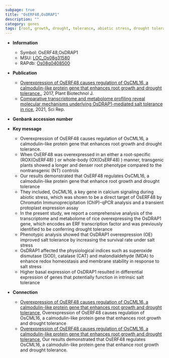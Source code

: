 ```yaml
---
subpage: true
title: "OsERF48,OsDRAP1"
description: ""
category: genes
tags: [root, growth, drought, tolerance, abiotic stress, drought tolerance, biotic stress, calcium, transcription factor, salt, salt tolerance, salt stress, stress, homeostasis, redox homeostasis]
---
```


* **Information**  
    + Symbol: OsERF48,OsDRAP1  
    + MSU: [LOC_Os08g31580](http://rice.plantbiology.msu.edu/cgi-bin/ORF_infopage.cgi?orf=LOC_Os08g31580)  
    + RAPdb: [Os08g0408500](http://rapdb.dna.affrc.go.jp/viewer/gbrowse_details/irgsp1?name=Os08g0408500)  

* **Publication**  
    + [Overexpression of OsERF48 causes regulation of OsCML16, a calmodulin-like protein gene that enhances root growth and drought tolerance.](http://www.ncbi.nlm.nih.gov/pubmed?term=Overexpression+of+OsERF48+causes+regulation+of+OsCML16,+a+calmodulin-like+protein+gene+that+enhances+root+growth+and+drought+tolerance.%5BTitle%5D), 2017, Plant Biotechnol J.
    + [Comparative transcriptome and metabolome profiling reveal molecular mechanisms underlying OsDRAP1-mediated salt tolerance in rice](http://www.ncbi.nlm.nih.gov/pubmed?term=Comparative+transcriptome+and+metabolome+profiling+reveal+molecular+mechanisms+underlying+OsDRAP1-mediated+salt+tolerance+in+rice%5BTitle%5D), 2021, Sci Rep.

* **Genbank accession number**  

* **Key message**  
    + Overexpression of OsERF48 causes regulation of OsCML16, a calmodulin-like protein gene that enhances root growth and drought tolerance.
    + When OsERF48 was overexpressed in an either a root-specific (ROX(OsERF48) ) or whole-body (OX(OsERF48) ) manner, transgenic plants showed a longer and denser root phenotype compared to the nontransgenic (NT) controls
    + Our results demonstrated that OsERF48 regulates OsCML16, a calmodulin-like protein gene that enhance root growth and drought tolerance
    + They included, OsCML16, a key gene in calcium signaling during abiotic stress, which was shown to be a direct target of OsERF48 by Chromatin Immunoprecipitation (ChIP)-qPCR analysis and a transient protoplast expression assay
    + In the present study, we report a comprehensive analysis of the transcriptome and metabolome of rice overexpressing the OsDRAP1 gene, which encodes an ERF transcription factor and was previously identified to be conferring drought tolerance
    + Phenotypic analysis showed that OsDRAP1 overexpression (OE) improved salt tolerance by increasing the survival rate under salt stress
    + OsDRAP1 affected the physiological indices such as superoxide dismutase (SOD), catalase (CAT) and malondialdehyde (MDA) to enhance redox homeostasis and membrane stability in response to salt stress
    + Higher basal expression of OsDRAP1 resulted in differential expression of genes that potentially function in intrinsic salt tolerance

* **Connection**  
    + [Overexpression of OsERF48 causes regulation of OsCML16, a calmodulin-like protein gene that enhances root growth and drought tolerance](http://www.ncbi.nlm.nih.gov/pubmed?term=Overexpression+of+OsERF48+causes+regulation+of+OsCML16,+a+calmodulin-like+protein+gene+that+enhances+root+growth+and+drought+tolerance%5BTitle%5D), Overexpression of OsERF48 causes regulation of OsCML16, a calmodulin-like protein gene that enhances root growth and drought tolerance
    + [Overexpression of OsERF48 causes regulation of OsCML16, a calmodulin-like protein gene that enhances root growth and drought tolerance](http://www.ncbi.nlm.nih.gov/pubmed?term=Overexpression+of+OsERF48+causes+regulation+of+OsCML16,+a+calmodulin-like+protein+gene+that+enhances+root+growth+and+drought+tolerance%5BTitle%5D), Our results demonstrated that OsERF48 regulates OsCML16, a calmodulin-like protein gene that  enhance root growth and drought tolerance.



